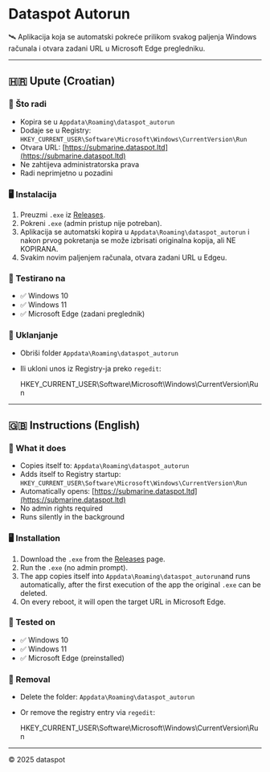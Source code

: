 # Dataspot Autorun

🛰️ Aplikacija koja se automatski pokreće prilikom svakog paljenja Windows računala i otvara zadani URL u Microsoft Edge pregledniku.

---

## 🇭🇷 Upute (Croatian)

### 🔧 Što radi

- Kopira se u `Appdata\Roaming\dataspot_autorun`
- Dodaje se u Registry:  
  `HKEY_CURRENT_USER\Software\Microsoft\Windows\CurrentVersion\Run`
- Otvara URL: [https://submarine.dataspot.ltd](https://submarine.dataspot.ltd)
- Ne zahtijeva administratorska prava
- Radi neprimjetno u pozadini

### 🖥️ Instalacija

1. Preuzmi `.exe` iz [Releases](/(https://github.com/flaskarin/dataspot/releases)).
2. Pokreni `.exe` (admin pristup nije potreban).
3. Aplikacija se automatski kopira u `Appdata\Roaming\dataspot_autorun` i nakon prvog pokretanja se može izbrisati originalna kopija, ali NE KOPIRANA.
4. Svakim novim paljenjem računala, otvara zadani URL u Edgeu.

### 🧪 Testirano na

- ✅ Windows 10
- ✅ Windows 11
- ✅ Microsoft Edge (zadani preglednik)

### 🧼 Uklanjanje

- Obriši folder `Appdata\Roaming\dataspot_autorun`
- Ili ukloni unos iz Registry-ja preko `regedit`:
  
  HKEY_CURRENT_USER\Software\Microsoft\Windows\CurrentVersion\Run

---

## 🇬🇧 Instructions (English)

### 🔧 What it does

- Copies itself to:  `Appdata\Roaming\dataspot_autorun`
- Adds itself to Registry startup:  
  `HKEY_CURRENT_USER\Software\Microsoft\Windows\CurrentVersion\Run`
- Automatically opens: [https://submarine.dataspot.ltd](https://submarine.dataspot.ltd)
- No admin rights required
- Runs silently in the background

### 🖥️ Installation

1. Download the `.exe` from the [Releases](/(https://github.com/flaskarin/dataspot/releases)) page.
2. Run the `.exe` (no admin prompt).
3. The app copies itself into `Appdata\Roaming\dataspot_autorun`and runs automatically, after the first execution of the app the original `.exe` can be deleted.
4. On every reboot, it will open the target URL in Microsoft Edge.

### 🧪 Tested on

- ✅ Windows 10
- ✅ Windows 11
- ✅ Microsoft Edge (preinstalled)

### 🧼 Removal

- Delete the folder:  `Appdata\Roaming\dataspot_autorun`
- Or remove the registry entry via `regedit`:
  
  HKEY_CURRENT_USER\Software\Microsoft\Windows\CurrentVersion\Run

---

© 2025 dataspot
